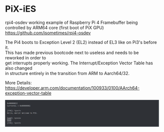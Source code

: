 # PiX-iES
rpi4-osdev working example of Raspberry Pi 4 Framebuffer being controlled by ARM64 core (first boot of PiX GPU)
https://github.com/isometimes/rpi4-osdev

The Pi4 boots to Exception Level 2 (EL2) instead of EL3 like on Pi3's before it. \
This has made previous bootcode next to useless and needs to be reworked in order to \
get interrupts properly working. The Interrupt/Exception Vector Table has also changed \
in structure entirely in the transition from ARM to Aarch64/32.

More Details: https://developer.arm.com/documentation/100933/0100/AArch64-exception-vector-table

![alt text](https://github.com/TheMindVirus/PiX-iES/blob/asm-interrupt-dev/interrupts.png)
